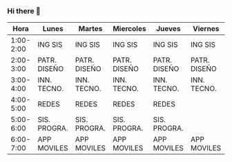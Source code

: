 ### Hi there 👋

<!--
**Guillestegu1/Guillestegu1** is a ✨ _special_ ✨ repository because its `README.md` (this file) appears on your GitHub profile.

Here are some ideas to get you started:

- 🔭 I’m currently working on ...
- 🌱 I’m currently learning ...
- 👯 I’m looking to collaborate on ...
- 🤔 I’m looking for help with ...
- 💬 Ask me about ...
- 📫 How to reach me: ...
- 😄 Pronouns: ...
- ⚡ Fun fact: ...
-->
| Hora      | Lunes        | Martes       | Miercoles    | Jueves       | Viernes      |
|-----------|--------------|--------------|--------------|--------------|--------------|
| 1:00-2:00 | ING SIS      | ING SIS      | ING SIS      | ING SIS      | ING SIS      |
| 2:00-3:00 | PATR. DISEÑO | PATR. DISEÑO | PATR. DISEÑO | PATR. DISEÑO | PATR. DISEÑO |
| 3:00-4:00 | INN. TECNO.  | INN. TECNO.  | INN. TECNO.  | INN. TECNO.  | INN. TECNO.  |
| 4:00-5:00 | REDES        | REDES        | REDES        | REDES        |              |
| 5:00-6:00 | SIS. PROGRA. | SIS. PROGRA. | SIS. PROGRA. | SIS. PROGRA. |              |
| 6:00-7:00 | APP MOVILES  | APP MOVILES  | APP MOVILES  | APP MOVILES  | APP MOVILES  |
